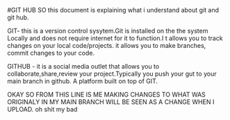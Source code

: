 #GIT HUB
SO this document is explaining what i understand about git and git hub.

GIT- this is a version control sysytem.Git is installed on the the system Locally and does not require internet for it to function.I t allows you to track changes on your local code/projects.
it allows you to make branches, commit changes to your code.

GITHUB - it is a social media outlet that allows you to collaborate,share,review your project.Typically you push your gut to your main branch in github.
A platform built on top of GIT.

OKAY SO FROM THIS LINE IS ME MAKING CHANGES TO WHAT WAS ORIGINALY IN MY MAIN BRANCH WILL BE SEEN AS A CHANGE WHEN I UPLOAD.
oh shit
my bad